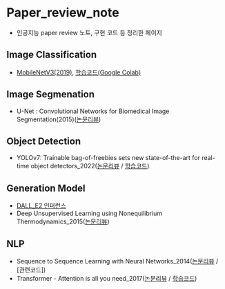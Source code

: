 # Paper_review_note
- 인공지능 paper review 노트, 구현 코드 등 정리한 페이지

## Image Classification
- [MobileNetV3(2019)](https://github.com/YoongeeYEO/study_note/blob/main/MobileNetV3%20paper%20review.ipynb), [학습코드(Google Colab)](https://colab.research.google.com/drive/1qOgjICk_JMSxLSp3yJmzhtbMeh9WRiaZ?usp=sharing)

## Image Segmenation
- U-Net : Convolutional Networks for Biomedical Image Segmentation(2015)([논문리뷰](https://velog.io/@yyk9612/%EB%85%BC%EB%AC%B8%EB%A6%AC%EB%B7%B0-U-Net-Convolutional-Networks-for-Biomedical-Image-Segmentation2015))

## Object Detection
- YOLOv7: Trainable bag-of-freebies sets new state-of-the-art for real-time object detectors_2022([논문리뷰](https://velog.io/@yyk9612/%EB%85%BC%EB%AC%B8%EB%A6%AC%EB%B7%B0-YOLOv7-Trainable-bag-of-freebies-sets-new-state-of-the-art-for-real-time-object-detectors2022) / [학습코드](https://drive.google.com/file/d/1A12N7qwWxlHmulF8OwFpr1Au9AJVSgk0/view?usp=sharing))

## Generation Model
- [DALL_E2 인퍼런스](https://github.com/YoongeeYEO/study_note/blob/main/DALL_E2%20inference.ipynb)
- Deep Unsupervised Learning using Nonequilibrium Thermodynamics_2015([논문리뷰](https://velog.io/@yyk9612/%EB%85%BC%EB%AC%B8%EB%A6%AC%EB%B7%B0-Deep-Unsupervised-Learning-using-Nonequilibrium-Thermodynamics))

## NLP
- Sequence to Sequence Learning with Neural Networks_2014([논문리뷰](https://velog.io/@yyk9612/%EB%85%BC%EB%AC%B8-%EB%A6%AC%EB%B7%B0-Sequence-to-Sequence-Learning-with-Neural-Networks2014) / [관련코드])
- Transformer - Attention is all you need_2017([논문리뷰](https://velog.io/@yyk9612/%EB%85%BC%EB%AC%B8%EB%A6%AC%EB%B7%B0-Transformer-Attention-is-all-you-need) / [학습코드](https://github.com/YoongeeYEO/sogang_univ_Teaching_Learning_center/blob/main/Transformer%20%EC%B1%97%EB%B4%87%20%ED%95%99%EC%8A%B5(%ED%95%9C%EA%B5%AD%EC%96%B4).ipynb))
